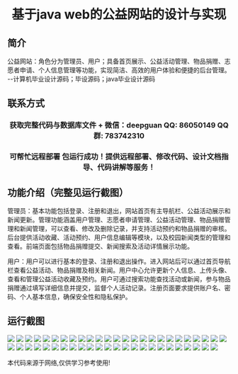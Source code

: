 <p><h1 align="center">基于java web的公益网站的设计与实现</h1></p>

## 简介
公益网站：角色分为管理员、用户；具备首页展示、公益活动管理、物品捐赠、志愿者申请、个人信息管理等功能，实现简洁、高效的用户体验和便捷的后台管理。    --计算机毕业设计源码；毕设源码；java毕业设计源码


## 联系方式
<p><h3 align="center">获取完整代码与数据库文件 + 微信：deepguan QQ: 86050149 QQ群: 783742310</h3></p>
<p><h3 align="center">可帮忙远程部署 包运行成功！提供远程部署、修改代码、设计文档指导、代码讲解等服务！</h3></p>

## 功能介绍（完整见运行截图）
管理员：基本功能包括登录、注册和退出，网站首页有主导航栏、公益活动展示和新闻更新。管理功能涵盖用户管理、志愿者申请管理、公益活动管理、物品捐赠管理和新闻管理，可以查看、修改及删除记录，并支持活动预约和物品捐赠的审核。后台提供活动收藏、活动预约、用户信息编辑等模块，以及校园新闻类型的管理和查看。前端页面包括物品捐赠提交、新闻搜索及活动详情展示功能。

用户：用户可以进行基本的登录、注册和退出操作。进入网站后可以通过首页导航栏查看公益活动、物品捐赠及相关新闻。用户中心允许更新个人信息、上传头像、查看和管理公益活动收藏及预约。用户可通过搜索功能查找活动或新闻，参与物品捐赠通过填写详细信息并提交，监督个人活动记录。注册页面要求提供账户名、密码、个人基本信息，确保安全性和隐私保护。


## 运行截图
![](https://bs-1329754181.cos.ap-shanghai.myqcloud.com/ssm/PublicWelfareWebsiteBasedOnJavaWeb/img/001.jpg)
![](https://bs-1329754181.cos.ap-shanghai.myqcloud.com/ssm/PublicWelfareWebsiteBasedOnJavaWeb/img/002.jpg)
![](https://bs-1329754181.cos.ap-shanghai.myqcloud.com/ssm/PublicWelfareWebsiteBasedOnJavaWeb/img/003.jpg)
![](https://bs-1329754181.cos.ap-shanghai.myqcloud.com/ssm/PublicWelfareWebsiteBasedOnJavaWeb/img/004.jpg)
![](https://bs-1329754181.cos.ap-shanghai.myqcloud.com/ssm/PublicWelfareWebsiteBasedOnJavaWeb/img/005.jpg)
![](https://bs-1329754181.cos.ap-shanghai.myqcloud.com/ssm/PublicWelfareWebsiteBasedOnJavaWeb/img/006.jpg)
![](https://bs-1329754181.cos.ap-shanghai.myqcloud.com/ssm/PublicWelfareWebsiteBasedOnJavaWeb/img/007.jpg)
![](https://bs-1329754181.cos.ap-shanghai.myqcloud.com/ssm/PublicWelfareWebsiteBasedOnJavaWeb/img/008.jpg)
![](https://bs-1329754181.cos.ap-shanghai.myqcloud.com/ssm/PublicWelfareWebsiteBasedOnJavaWeb/img/009.jpg)
![](https://bs-1329754181.cos.ap-shanghai.myqcloud.com/ssm/PublicWelfareWebsiteBasedOnJavaWeb/img/010.jpg)
![](https://bs-1329754181.cos.ap-shanghai.myqcloud.com/ssm/PublicWelfareWebsiteBasedOnJavaWeb/img/011.jpg)
![](https://bs-1329754181.cos.ap-shanghai.myqcloud.com/ssm/PublicWelfareWebsiteBasedOnJavaWeb/img/012.jpg)
![](https://bs-1329754181.cos.ap-shanghai.myqcloud.com/ssm/PublicWelfareWebsiteBasedOnJavaWeb/img/013.jpg)
![](https://bs-1329754181.cos.ap-shanghai.myqcloud.com/ssm/PublicWelfareWebsiteBasedOnJavaWeb/img/014.jpg)
![](https://bs-1329754181.cos.ap-shanghai.myqcloud.com/ssm/PublicWelfareWebsiteBasedOnJavaWeb/img/015.jpg)
![](https://bs-1329754181.cos.ap-shanghai.myqcloud.com/ssm/PublicWelfareWebsiteBasedOnJavaWeb/img/016.jpg)
![](https://bs-1329754181.cos.ap-shanghai.myqcloud.com/ssm/PublicWelfareWebsiteBasedOnJavaWeb/img/017.jpg)
![](https://bs-1329754181.cos.ap-shanghai.myqcloud.com/ssm/PublicWelfareWebsiteBasedOnJavaWeb/img/018.jpg)
![](https://bs-1329754181.cos.ap-shanghai.myqcloud.com/ssm/PublicWelfareWebsiteBasedOnJavaWeb/img/019.jpg)
![](https://bs-1329754181.cos.ap-shanghai.myqcloud.com/ssm/PublicWelfareWebsiteBasedOnJavaWeb/img/020.jpg)
![](https://bs-1329754181.cos.ap-shanghai.myqcloud.com/ssm/PublicWelfareWebsiteBasedOnJavaWeb/img/021.jpg)
![](https://bs-1329754181.cos.ap-shanghai.myqcloud.com/ssm/PublicWelfareWebsiteBasedOnJavaWeb/img/022.jpg)
![](https://bs-1329754181.cos.ap-shanghai.myqcloud.com/ssm/PublicWelfareWebsiteBasedOnJavaWeb/img/023.jpg)
![](https://bs-1329754181.cos.ap-shanghai.myqcloud.com/ssm/PublicWelfareWebsiteBasedOnJavaWeb/img/024.jpg)
![](https://bs-1329754181.cos.ap-shanghai.myqcloud.com/ssm/PublicWelfareWebsiteBasedOnJavaWeb/img/025.jpg)
![](https://bs-1329754181.cos.ap-shanghai.myqcloud.com/ssm/PublicWelfareWebsiteBasedOnJavaWeb/img/026.jpg)
![](https://bs-1329754181.cos.ap-shanghai.myqcloud.com/ssm/PublicWelfareWebsiteBasedOnJavaWeb/img/027.jpg)
![](https://bs-1329754181.cos.ap-shanghai.myqcloud.com/ssm/PublicWelfareWebsiteBasedOnJavaWeb/img/028.jpg)
![](https://bs-1329754181.cos.ap-shanghai.myqcloud.com/ssm/PublicWelfareWebsiteBasedOnJavaWeb/img/029.jpg)
![](https://bs-1329754181.cos.ap-shanghai.myqcloud.com/ssm/PublicWelfareWebsiteBasedOnJavaWeb/img/030.jpg)
![](https://bs-1329754181.cos.ap-shanghai.myqcloud.com/ssm/PublicWelfareWebsiteBasedOnJavaWeb/img/031.jpg)
![](https://bs-1329754181.cos.ap-shanghai.myqcloud.com/ssm/PublicWelfareWebsiteBasedOnJavaWeb/img/032.jpg)
![](https://bs-1329754181.cos.ap-shanghai.myqcloud.com/ssm/PublicWelfareWebsiteBasedOnJavaWeb/img/033.jpg)
![](https://bs-1329754181.cos.ap-shanghai.myqcloud.com/ssm/PublicWelfareWebsiteBasedOnJavaWeb/img/034.jpg)
![](https://bs-1329754181.cos.ap-shanghai.myqcloud.com/ssm/PublicWelfareWebsiteBasedOnJavaWeb/img/035.jpg)
![](https://bs-1329754181.cos.ap-shanghai.myqcloud.com/ssm/PublicWelfareWebsiteBasedOnJavaWeb/img/036.jpg)
![](https://bs-1329754181.cos.ap-shanghai.myqcloud.com/ssm/PublicWelfareWebsiteBasedOnJavaWeb/img/037.jpg)
![](https://bs-1329754181.cos.ap-shanghai.myqcloud.com/ssm/PublicWelfareWebsiteBasedOnJavaWeb/img/038.jpg)
![](https://bs-1329754181.cos.ap-shanghai.myqcloud.com/ssm/PublicWelfareWebsiteBasedOnJavaWeb/img/039.jpg)
![](https://bs-1329754181.cos.ap-shanghai.myqcloud.com/ssm/PublicWelfareWebsiteBasedOnJavaWeb/img/040.jpg)
![](https://bs-1329754181.cos.ap-shanghai.myqcloud.com/ssm/PublicWelfareWebsiteBasedOnJavaWeb/img/041.jpg)
![](https://bs-1329754181.cos.ap-shanghai.myqcloud.com/ssm/PublicWelfareWebsiteBasedOnJavaWeb/img/042.jpg)
![](https://bs-1329754181.cos.ap-shanghai.myqcloud.com/ssm/PublicWelfareWebsiteBasedOnJavaWeb/img/043.jpg)
![](https://bs-1329754181.cos.ap-shanghai.myqcloud.com/ssm/PublicWelfareWebsiteBasedOnJavaWeb/img/044.jpg)
![](https://bs-1329754181.cos.ap-shanghai.myqcloud.com/ssm/PublicWelfareWebsiteBasedOnJavaWeb/img/045.jpg)
![](https://bs-1329754181.cos.ap-shanghai.myqcloud.com/ssm/PublicWelfareWebsiteBasedOnJavaWeb/img/046.jpg)
![](https://bs-1329754181.cos.ap-shanghai.myqcloud.com/ssm/PublicWelfareWebsiteBasedOnJavaWeb/img/047.jpg)
![](https://bs-1329754181.cos.ap-shanghai.myqcloud.com/ssm/PublicWelfareWebsiteBasedOnJavaWeb/img/048.jpg)
![](https://bs-1329754181.cos.ap-shanghai.myqcloud.com/ssm/PublicWelfareWebsiteBasedOnJavaWeb/img/049.jpg)

<p>本代码来源于网络,仅供学习参考使用!</p>
